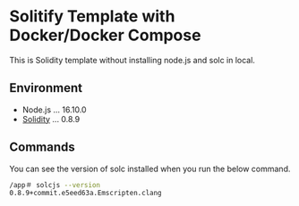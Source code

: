 # Solitify Template with Docker/Docker Compose

This is Solidity template without installing node.js and solc in local.

## Environment

- Node.js ... 16.10.0
- [Solidity](https://soliditylang.org/) ... 0.8.9

## Commands

You can see the version of solc installed when you run the below command.

```sh
/app＃ solcjs --version
0.8.9+commit.e5eed63a.Emscripten.clang
```